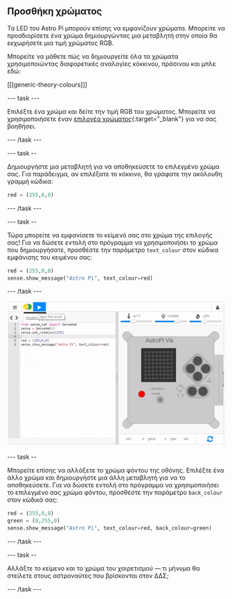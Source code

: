 ## Προσθήκη χρώματος

Τα LED του Astro Pi μπορούν επίσης να εμφανίζουν χρώματα. Μπορείτε να προσδιορίσετε ένα χρώμα δημιουργώντας μια μεταβλητή στην οποία θα εκχωρήσετε μια τιμή χρώματος RGB.

Μπορείτε να μάθετε πώς να δημιουργείτε όλα τα χρώματα χρησιμοποιώντας διαφορετικές αναλογίες κόκκινου, πράσινου και μπλε εδώ:

[[[generic-theory-colours]]]

\--- task \---

Επιλέξτε ένα χρώμα και δείτε την τιμή RGB του χρώματος. Μπορείτε να χρησιμοποιήσετε έναν [επιλογέα χρώματος](https://www.w3schools.com/colors/colors_rgb.asp){:target="_blank"} για να σας βοηθήσει.

\--- /task \---

\--- task --

Δημιουργήστε μια μεταβλητή για να αποθηκεύσετε το επιλεγμένο χρώμα σας. Για παράδειγμα, αν επιλέξατε το κόκκινο, θα γράφατε την ακόλουθη γραμμή κώδικα:

```python
red = (255,0,0)
```

\--- /task \---

\--- task --

Τώρα μπορείτε να εμφανίσετε το κείμενό σας στο χρώμα της επιλογής σας! Για να δώσετε εντολή στο πρόγραμμα να χρησιμοποιήσει το χρώμα που δημιουργήσατε, προσθέστε την παράμετρο `text_colour` στον κώδικα εμφάνισης του κειμένου σας:

```python
red = (255,0,0)
sense.show_message("Astro Pi", text_colour=red)
```

\--- /task \---

![εμφάνιση μηνύματος με χρώμα](images/show-message-color.gif)

\--- task --

Μπορείτε επίσης να αλλάξετε το χρώμα φόντου της οθόνης. Επιλέξτε ένα άλλο χρώμα και δημιουργήστε μια άλλη μεταβλητή για να το αποθηκεύσετε. Για να δώσετε εντολή στο πρόγραμμα να χρησιμοποιήσει το επιλεγμένο σας χρώμα φόντου, προσθέστε την παράμετρο `back_colour` στον κώδικά σας:

```python
red = (255,0,0)
green = (0,255,0)
sense.show_message("Astro Pi", text_colour=red, back_colour=green)
```

\--- /task \---

\--- task --

Αλλάξτε το κείμενο και το χρώμα του χαιρετισμού — τι μήνυμα θα στείλετε στους αστροναύτες που βρίσκονται στον ΔΔΣ;

\--- /task \---
